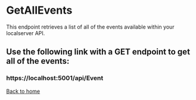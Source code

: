 # GetAllEvents

This endpoint retrieves a list of all of the events available within your localserver API.


## Use the following link with a GET endpoint to get all of the events:
### https://localhost:5001/api/Event

[Back to home](../../../README.md)
